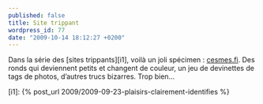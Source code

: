 ```yaml
---
published: false
title: Site trippant
wordpress_id: 77
date: "2009-10-14 18:12:27 +0200"
---
```


Dans la série des [sites trippants][i1], voilà un joli spécimen :
[cesmes.fi][1]. Des ronds qui deviennent petits et changent de couleur, un jeu
de devinettes de tags de photos, d’autres trucs bizarres. Trop bien…

[i1]: {% post_url 2009/2009-09-23-plaisirs-clairement-identifies %}

[1]: http://www.cesmes.fi/
